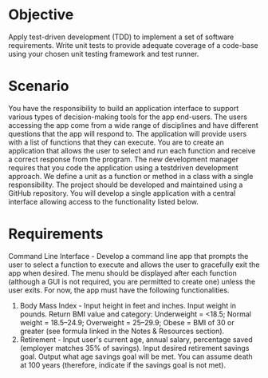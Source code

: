 # Objective
Apply test-driven development (TDD) to implement a set of software requirements. Write unit
tests to provide adequate coverage of a code-base using your chosen unit testing framework and
test runner.

# Scenario
You have the responsibility to build an application interface to support various types of
decision-making tools for the app end-users. The users accessing the app come from a wide
range of disciplines and have different questions that the app will respond to. The application
will provide users with a list of functions that they can execute. You are to create an application
that allows the user to select and run each function and receive a correct response from the
program. The new development manager requires that you code the application using a testdriven development approach. We define a unit as a function or method in a class with a single
responsibility. The project should be developed and maintained using a GitHub repository. You
will develop a single application with a central interface allowing access to the functionality
listed below.

# Requirements
Command Line Interface - Develop a command line app that prompts the user to select a
function to execute and allows the user to gracefully exit the app when desired. The menu
should be displayed after each function (although a GUI is not required, you are permitted to
create one) unless the user exits. For now, the app must have the following functionalities.
1. Body Mass Index - Input height in feet and inches. Input weight in pounds. Return
BMI value and category: Underweight = <18.5; Normal weight = 18.5–24.9;
Overweight = 25–29.9; Obese = BMI of 30 or greater (see formula linked in the Notes
& Resources section).
2. Retirement - Input user's current age, annual salary, percentage saved (employer
matches 35% of savings). Input desired retirement savings goal. Output what age
savings goal will be met. You can assume death at 100 years (therefore, indicate if the
savings goal is not met).
